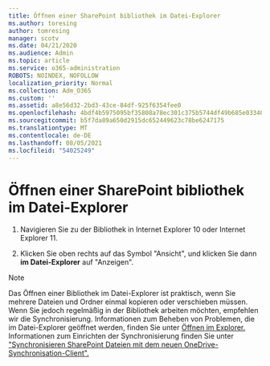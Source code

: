 ```yaml
---
title: Öffnen einer SharePoint bibliothek im Datei-Explorer
ms.author: toresing
author: tomresing
manager: scotv
ms.date: 04/21/2020
ms.audience: Admin
ms.topic: article
ms.service: o365-administration
ROBOTS: NOINDEX, NOFOLLOW
localization_priority: Normal
ms.collection: Adm_O365
ms.custom: ''
ms.assetid: a8e56d32-2bd3-43ce-84df-925f6354fee0
ms.openlocfilehash: 4bdf4b5975095bf35808a78ec301c375b5744df49b685e033406a38151141597
ms.sourcegitcommit: b5f7da89a650d2915dc652449623c78be6247175
ms.translationtype: MT
ms.contentlocale: de-DE
ms.lasthandoff: 08/05/2021
ms.locfileid: "54025249"
---
```

# <a name="open-a-sharepoint-library-in-file-explorer"></a>Öffnen einer SharePoint bibliothek im Datei-Explorer

1. Navigieren Sie zu der Bibliothek in Internet Explorer 10 oder Internet Explorer 11. 
    
2. Klicken Sie oben rechts auf das Symbol "Ansicht", und klicken Sie dann **im Datei-Explorer** auf "Anzeigen".
    
> [!NOTE]
> Das Öffnen einer Bibliothek im Datei-Explorer ist praktisch, wenn Sie mehrere Dateien und Ordner einmal kopieren oder verschieben müssen. Wenn Sie jedoch regelmäßig in der Bibliothek arbeiten möchten, empfehlen wir die Synchronisierung. Informationen zum Beheben von Problemen, die im Datei-Explorer geöffnet werden, finden Sie unter [Öffnen im Explorer.](https://go.microsoft.com/fwlink/?linkid=871665) Informationen zum Einrichten der Synchronisierung finden Sie unter ["Synchronisieren SharePoint Dateien mit dem neuen OneDrive-Synchronisation-Client".](https://go.microsoft.com/fwlink/?linkid=871666) 
  

